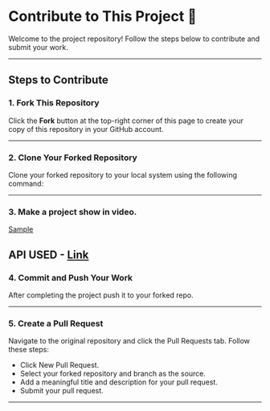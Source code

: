 # Contribute to This Project 🎉

Welcome to the project repository! Follow the steps below to contribute and submit your work.

---

## **Steps to Contribute**

### 1. Fork This Repository
Click the **Fork** button at the top-right corner of this page to create your copy of this repository in your GitHub account.

---

### 2. Clone Your Forked Repository
Clone your forked repository to your local system using the following command:

---

### 3. Make a project show in  video.

[Sample](https://github.com/user-attachments/assets/67e710dd-3823-40c8-885c-18edf3b30590)

API USED - [Link](https://rapidapi.com/shreekant74sk/api/quotes-api12)
---

### 4. Commit and Push Your Work
After completing the project push it to your forked repo.

---

### 5. Create a Pull Request
  Navigate to the original repository and click the Pull Requests tab. Follow these steps:

  - Click New Pull Request.
  - Select your forked repository and branch as the source.
  - Add a meaningful title and description for your pull request.
  - Submit your pull request.
---

